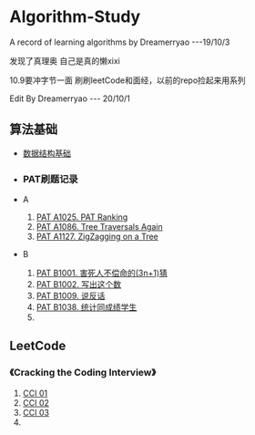 # Algorithm-Study

A record of learning algorithms by Dreamerryao   ---19/10/3

发现了真理奥 自己是真的懒xixi

10.9要冲字节一面 刷刷leetCode和面经，以前的repo捡起来用系列

Edit By Dreamerryao   --- 20/10/1

## 算法基础

- <a href="/Chapter 1.md">数据结构基础</a>

- <h3>PAT刷题记录</h3>

- A

  1. <a href="PAT A1025.md">PAT A1025. PAT Ranking</a>
  2. <a href="PAT A1086.md">PAT A1086. Tree Traversals Again</a>
  3. <a href="PAT A1127.md">PAT A1127. ZigZagging on a Tree</a>

- B

  1. <a href="/PAT B1001.md">PAT B1001. 害死人不偿命的(3n+1)猜</a>
  2. <a href='PAT B1002.md'>PAT B1002. 写出这个数</a>
  3. <a href="/PAT B1009.md">PAT B1009. 说反话</a>
  4. <a href="PAT B1038.md">PAT B1038. 统计同成绩学生</a>
  5. 


## LeetCode

### 《Cracking the Coding Interview》

1. <a href = "/CCI 01.md">CCI 01</a>
2. <a href = "/CCI 02.md">CCI 02</a>
3. <a href = "/CCI 03.md">CCI 03</a>
4. 